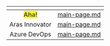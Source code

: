 <table data-view="cards" data-full-width="false">
   <thead>
      <tr>
        <th align="center" data-card-cover></th>
        <th data-hidden data-card-target data-type="content-ref"></th>
      </tr>
   </thead>
   <tbody>
      <tr>
        <td align="center"><mark style="color:#555555"><strong>Aha!</strong></mark></td>
        <td><a href="main-page.md">main-page.md</a></td>
      </tr>
      <tr>
        <td align="center">Aras Innovator</td>
        <td><a href="main-page.md">main-page.md</a></td>
      </tr>
      <tr>
        <td align="center">Azure DevOps</td>
        <td><a href="main-page.md">main-page.md</a></td>
      </tr>
   </tbody>
</table>
